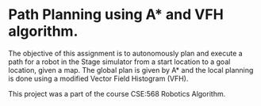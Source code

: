 # Path Planning using A* and VFH algorithm.

The objective of this assignment is to autonomously plan and execute a path for a robot in the Stage simulator from a start location to a goal location, given a map. The global plan is given by A* and the local planning is done using a modified Vector Field Histogram (VFH).

 This project was a part of the course CSE:568 Robotics Algorithm.

